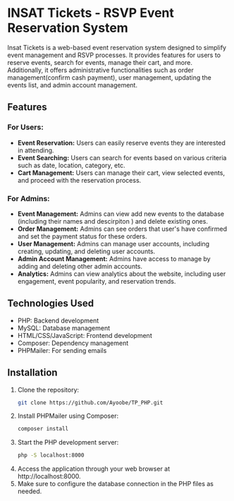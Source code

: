 # INSAT Tickets - RSVP Event Reservation System

Insat Tickets is a web-based event reservation system designed to simplify event management and RSVP processes. It provides features for users to reserve events, search for events, manage their cart, and more. Additionally, it offers administrative functionalities such as order management(confirm cash payment), user management, updating the events list, and admin account management.

## Features

### For Users:
- **Event Reservation:** Users can easily reserve events they are interested in attending.
- **Event Searching:** Users can search for events based on various criteria such as date, location, category, etc.
- **Cart Management:** Users can manage their cart, view selected events, and proceed with the reservation process.

### For Admins:
- **Event Management:** Admins can view add new events to the database (including their names and descirpiton ) and delete existing ones.
- **Order Management:** Admins can see orders that user's have confirmed and set the payment status for these orders.
- **User Management:** Admins can manage user accounts, including creating, updating, and deleting user accounts.
- **Admin Account Management:** Admins have access to manage by adding and deleting other admin accounts.
- **Analytics:** Admins can view analytics about the website, including user engagement, event popularity, and reservation trends.

## Technologies Used
- PHP: Backend development
- MySQL: Database management
- HTML/CSS/JavaScript: Frontend development
- Composer: Dependency management
- PHPMailer: For sending emails

## Installation
1. Clone the repository:
   ```bash
   git clone https://github.com/Ayoobe/TP_PHP.git
2. Install PHPMailer using Composer:
    ```bash
    composer install
3. Start the PHP development server:
    ```bash
    php -S localhost:8000
4. Access the application through your web browser at http://localhost:8000.
5. Make sure to configure the database connection in the PHP files as needed.
